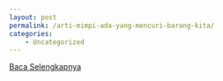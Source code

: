 ```yaml
---
layout: post
permalink: /arti-mimpi-ada-yang-mencuri-barang-kita/
categories:
    - Uncategorized
---
```


[Baca Selengkapnya](/03)